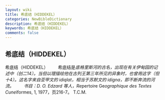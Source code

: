 ```yaml
---
layout: wiki
title: 希底结（HIDDEKEL）
categories: NewBibleDictionary
description: 希底结（HIDDEKEL）
keywords: 希底结（HIDDEKEL）
comments: false
---
```


## 希底结（HIDDEKEL）



希底结（HIDDEKEL）
　　希底结是*底格里斯河的古名，出现在有关伊甸园的记述中（创二14）。当但以理描绘他在古列王第三年所见的异象时，也曾用这字（但十4）。这名字来自亚甲文的 idiqlat，相当于苏默文的 idigna，即不断奔流的河流。
　　书目：D. O. Edzard 等人，Re*pertoire Ge*ographique des Textes
Cune*iformes,
1, 1977，页216-7。
T.C.M.




